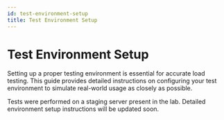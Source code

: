 ```yaml
---
id: test-environment-setup
title: Test Environment Setup
---
```


# Test Environment Setup

Setting up a proper testing environment is essential for accurate load testing. This guide provides detailed instructions on configuring your test environment to simulate real-world usage as closely as possible.

Tests were performed on a staging server present in the lab. Detailed environment setup instructions will be updated soon.